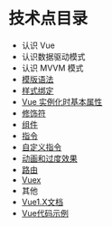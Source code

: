 # 技术点目录

- 认识 Vue
- 认识数据驱动模式
- 认识 MVVM 模式
- [模版语法](https://github.com/Wscats/vue-tutorial/tree/gh-pages/vue-erp/VueBasic/TemplateSyntax)
- [样式绑定](https://github.com/Wscats/vue-tutorial/tree/gh-pages/vue-erp/VueBasic/StyleBinding)
- [Vue 实例化时基本属性](https://github.com/Wscats/vue-tutorial/tree/gh-pages/vue-erp/VueBasic/VueBasicOptions)
- [修饰符](https://github.com/Wscats/vue-tutorial/tree/gh-pages/vue-erp/VueBasic/Modifiers)
- [组件](https://github.com/Wscats/vue-tutorial/tree/gh-pages/vue-erp/VueBasic/Component)
- [指令](https://github.com/Wscats/vue-tutorial/tree/gh-pages/vue-erp/VueBasic/TemplateSyntax#指令)
- [自定义指令](https://github.com/Wscats/vue-tutorial/tree/gh-pages/vue-erp/VueBasic/Directive)
- [动画和过度效果](https://github.com/Wscats/vue-tutorial/tree/gh-pages/vue-erp/VueBasic/Transition)
- [路由](https://github.com/Wscats/vue-tutorial/tree/gh-pages/vue-erp/VueBasic/Router)
- [Vuex](https://github.com/Wscats/vue-tutorial/issues/12)
- 其他
- [Vue1.X文档](https://github.com/q111211/vue-tutorial/blob/gh-pages/tutorial/Vue.md)
- [Vue代码示例](https://github.com/q111211/vue-tutorial/blob/gh-pages/tutorial/DEMO.md)



